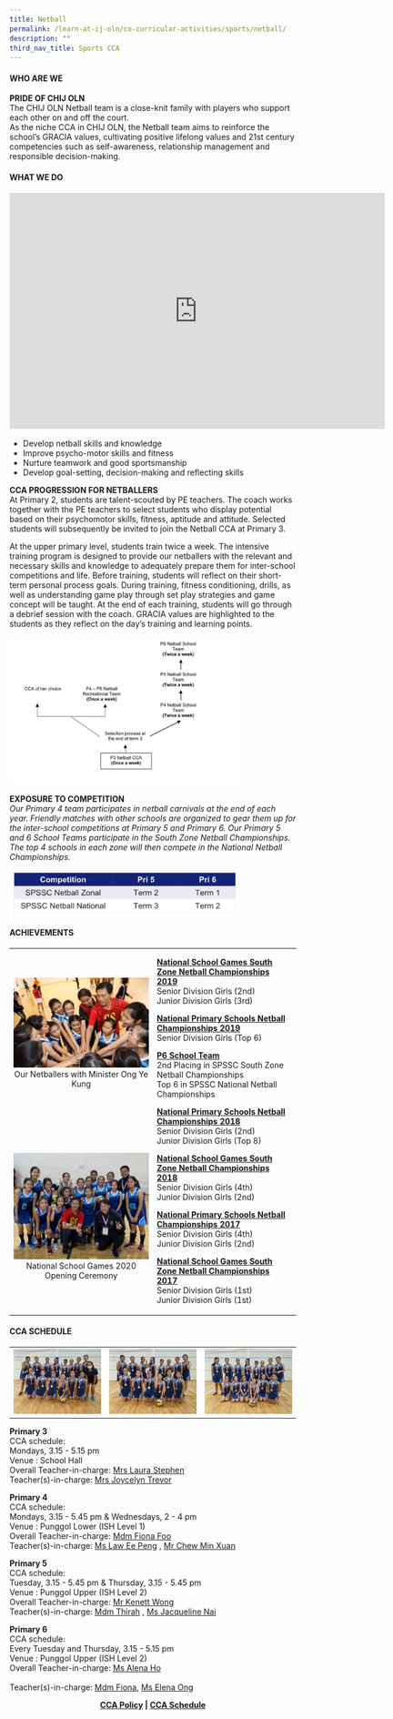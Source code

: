 ```yaml
---
title: Netball
permalink: /learn-at-ij-oln/co-curricular-activities/sports/netball/
description: ""
third_nav_title: Sports CCA
---
```

<h4><strong>WHO ARE WE</strong></h4>
<p><strong>PRIDE OF CHIJ OLN<br /></strong>The CHIJ OLN Netball team is a close-knit family with players who support each other on and off the court.<br />As the niche CCA in CHIJ OLN, the Netball team aims to reinforce the school&rsquo;s GRACIA values, cultivating positive lifelong values and 21st century competencies such as self-awareness, relationship management and responsible decision-making.</p>
<h4><strong>WHAT WE DO</strong></h4>
<iframe width="660" height="415" src="https://www.youtube.com/embed/D-eULgNRRvo" title="CCA in the Spotlight: NETBALL" frameborder="0" allow="accelerometer; autoplay; clipboard-write; encrypted-media; gyroscope; picture-in-picture" allowfullscreen></iframe>
<ul>
<li>Develop netball skills and knowledge</li>
<li>Improve psycho-motor skills and fitness&nbsp;</li>
<li>Nurture teamwork and good sportsmanship&nbsp;</li>
<li>Develop goal-setting, decision-making and reflecting skills</li>
</ul>
<p><strong>CCA PROGRESSION FOR NETBALLERS<br /></strong>At Primary 2, students are talent-scouted by PE teachers. The coach works together with the PE teachers to select students who display potential based on their psychomotor skills, fitness, aptitude and attitude. Selected students will subsequently be invited to join the Netball CCA at Primary 3.</p>
<p>At the upper primary level, students train twice a week. The intensive training program is designed to provide our netballers with the relevant and necessary skills and knowledge to adequately prepare them for inter-school competitions and life. Before training, students will reflect on their short-term personal process goals. During training, fitness conditioning, drills, as well as understanding game play through set play strategies and game concept will be taught. At the end of each training, students will go through a debrief session with the coach. GRACIA values are highlighted to the students as they reflect on the day&rsquo;s training and learning points.</p>
<img style="width: 80%;" src="/images/nb1.jpg" />
<p><strong>EXPOSURE TO COMPETITION</strong><br /><em>Our Primary 4 team participates in netball carnivals at the end of each year. Friendly matches with other schools are organized to gear them up for the inter-school competitions at Primary 5 and Primary 6. Our Primary 5 and 6 School Teams participate in the South Zone Netball Championships. The top 4 schools in each zone will then compete in the National Netball Championships.</em></p>
<img style="width: 80%;" src="/images/nb2.jpg" />
<h4><strong>ACHIEVEMENTS</strong></h4>
<table style="border-collapse: collapse; width: 100%;" border="0">
<tbody>
<tr>
<td style="width: 50%; text-align: center;"><img src="/images/nb3.jpg">Our Netballers with Minister Ong Ye Kung</td>
<td rowspan="2">
<p><strong><u>National School Games South Zone Netball Championships 2019<br /></u></strong>Senior Division Girls (2nd)<br />Junior Division Girls (3rd)</p>
<p><strong><u>National Primary Schools Netball Championships 2019<br /></u></strong>Senior Division Girls (Top 6)</p>
<p><strong><u>P6 School Team<br /></u></strong>2nd Placing in SPSSC South Zone Netball Championships<br />Top 6 in SPSSC National Netball Championships</p>
<div>
<p><strong><u>National Primary Schools Netball Championships 2018<br /></u></strong>Senior Division Girls (2nd)<br />Junior Division Girls (Top 8)</p>
<p><strong><u>National School Games South Zone Netball Championships 2018<br /></u></strong>Senior Division Girls (4th)<br />Junior Division Girls (2nd)</p>
<p><strong><u>National Primary Schools Netball Championships 2017<br /></u></strong>Senior Division Girls (4th)<br />Junior Division Girls (2nd)</p>
<p><strong><u>National School Games South Zone Netball Championships 2017<br /></u></strong>Senior Division Girls (1st)<br />Junior Division Girls (1st)</p>
</div>
</td>
</tr>
<tr>
<td style="width: 50%; text-align: center;"><img src="/images/nb4.jpg">National School Games 2020 Opening Ceremony</td>
</tr>
</tbody>
</table>
<h4><strong>CCA SCHEDULE</strong></h4>
<table style="border-collapse: collapse; width: 100%;" border="0">
<tbody>
<tr>
<td style="width: 33.3333%;"><img src="/images/nb5.jpeg"></td>
<td style="width: 33.3333%;"><img src="/images/nb6.jpeg"></td>
<td style="width: 33.3333%;"><img src="/images/nb7.jpeg"></td>
</tr>
</tbody>
</table>
<p><strong>Primary 3<br /></strong>CCA schedule:<br />Mondays, 3.15 - 5.15 pm<br />Venue : School Hall<br />Overall Teacher-in-charge:&nbsp;<a href="mailto:laura_ann_netto@moe.edu.sg" target="">Mrs Laura Stephen</a><br />Teacher(s)-in-charge:&nbsp;<a href="mailto:joycelyn_agnes_ferdinand_john@moe.edu.sg" target="">Mrs Joycelyn Trevor</a></p>
<p><strong>Primary 4<br /></strong>CCA schedule:<br />Mondays, 3.15 - 5.45 pm &amp; Wednesdays, 2 - 4 pm<br />Venue : Punggol Lower (ISH Level 1)<br />Overall Teacher-in-charge:&nbsp;<a href="mailto:foo_weng_heng_fiona@moe.edu.sg" target="">Mdm Fiona Foo</a><br />Teacher(s)-in-charge:&nbsp;<a href="mailto:law_ee_peng@moe.edu.sg" target="">Ms Law Ee Peng</a>&nbsp;,&nbsp;<a href="mailto:chew_min_xuan@moe.edu.sg" target="">Mr Chew Min Xuan</a></p>
<p><strong>Primary 5<br /></strong>CCA schedule:<br />Tuesday, 3.15 - 5.45 pm &amp; Thursday, 3.15 - 5.45 pm&nbsp;<br />Venue : Punggol Upper (ISH Level 2)<br />Overall Teacher-in-charge:&nbsp;<a href="mailto:kenett_wong_tick_woon@moe.edu.sg" target="">Mr Kenett Wong</a><br />Teacher(s)-in-charge:&nbsp;<a href="mailto:nurathirah_md_sharoni@moe.edu.sg" target="">Mdm Thirah</a>&nbsp;,&nbsp;<a href="mailto:nai_ting-tiang_jacqueline@moe.edu.sg" target="">Ms Jacqueline Nai</a></p>
<p><strong>Primary 6<br /></strong>CCA schedule:<br />Every Tuesday and Thursday, 3.15 - 5.15 pm<br />Venue : Punggol Upper (ISH Level 2)<br />Overall Teacher-in-charge:&nbsp;<a href="mailto:alena_ho_li_na@moe.edu.sg" target="">Ms Alena Ho</a><br /><br />Teacher(s)-in-charge:&nbsp;<a href="mailto:foo_weng_heng_fiona@moe.edu.sg" target="">Mdm Fiona</a>,&nbsp;<a href="mailto:elena_ong_yijin@moe.edu.sg" target="">Ms Elena Ong</a></p>
<p style="text-align: center;"><strong><a href="/learn-at-ij-oln/co-curricular-activities/cca-policy" target="_blank" rel="noopener">CCA Policy</a> | <a href="/learn-at-ij-oln/co-curricular-activities/cca-schedule" target="_blank" rel="noopener">CCA Schedule</a></strong></p>